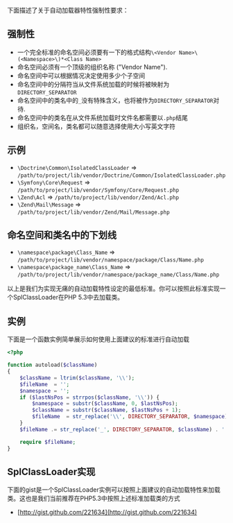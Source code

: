 下面描述了关于自动加载器特性强制性要求：

强制性
---------

* 一个完全标准的命名空间必须要有一下的格式结构`\<Vendor Name>\(<Namespace>\)*<Class Name>`
* 命名空间必须有一个顶级的组织名称 ("Vendor Name").
* 命名空间中可以根据情况决定使用多少个子空间
* 命名空间中的分隔符当从文件系统加载的时候将被映射为 `DIRECTORY_SEPARATOR` 
* 命名空间中的类名中的`_`没有特殊含义，也将被作为`DIRECTORY_SEPARATOR`对待. 
* 命名空间中的类名在从文件系统加载时文件名都需要以`.php`结尾
* 组织名，空间名，类名都可以随意选择使用大小写英文字符

示例
--------

* `\Doctrine\Common\IsolatedClassLoader` => `/path/to/project/lib/vendor/Doctrine/Common/IsolatedClassLoader.php`
* `\Symfony\Core\Request` => `/path/to/project/lib/vendor/Symfony/Core/Request.php`
* `\Zend\Acl` => `/path/to/project/lib/vendor/Zend/Acl.php`
* `\Zend\Mail\Message` => `/path/to/project/lib/vendor/Zend/Mail/Message.php`

命名空间和类名中的下划线
-----------------------------------------

* `\namespace\package\Class_Name` => `/path/to/project/lib/vendor/namespace/package/Class/Name.php`
* `\namespace\package_name\Class_Name` => `/path/to/project/lib/vendor/namespace/package_name/Class/Name.php`

以上是我们为实现无痛的自动加载特性设定的最低标准。你可以按照此标准实现一个SplClassLoader在PHP 5.3中去加载类。

实例
----------------------

下面是一个函数实例简单展示如何使用上面建议的标准进行自动加载
```php
<?php

function autoload($className)
{
    $className = ltrim($className, '\\');
    $fileName  = '';
    $namespace = '';
    if ($lastNsPos = strrpos($className, '\\')) {
        $namespace = substr($className, 0, $lastNsPos);
        $className = substr($className, $lastNsPos + 1);
        $fileName  = str_replace('\\', DIRECTORY_SEPARATOR, $namespace) . DIRECTORY_SEPARATOR;
    }
    $fileName .= str_replace('_', DIRECTORY_SEPARATOR, $className) . '.php';

    require $fileName;
}
```

SplClassLoader实现
-----------------------------

下面的gist是一个SplClassLoader实例可以按照上面建议的自动加载特性来加载类。这也是我们当前推荐在PHP5.3中按照上述标准加载类的方式

* [http://gist.github.com/221634](http://gist.github.com/221634)

